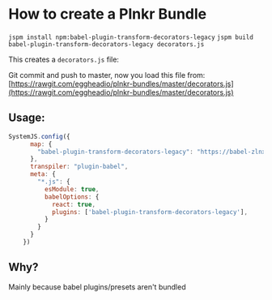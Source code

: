 # How to create a Plnkr Bundle
`jspm install npm:babel-plugin-transform-decorators-legacy`
`jspm build babel-plugin-transform-decorators-legacy decorators.js`

This creates a `decorators.js` file:

Git commit and push to master, now you load this file from:
[https://rawgit.com/eggheadio/plnkr-bundles/master/decorators.js](https://rawgit.com/eggheadio/plnkr-bundles/master/decorators.js)

## Usage:
```js
SystemJS.config({
      map: {
        "babel-plugin-transform-decorators-legacy": "https://babel-zlnxaopqtf.now.sh/decorators.js"     
      },      
      transpiler: "plugin-babel",
      meta: {
        "*.js": {
          esModule: true,
          babelOptions: {
            react: true,
            plugins: ['babel-plugin-transform-decorators-legacy'],
          }
        }
      }
    })
```


## Why?
Mainly because babel plugins/presets aren't bundled